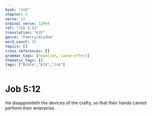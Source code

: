 ```yaml
---
book: "Job"
chapter: 5
verse: 12
ordinal_verse: 12964
ref: "Job 5:12"
translation: "KJV"
genre: "Poetry/Wisdom"
word_count: 15
topics: []
cross_references: []
grammar_tags: [negation, cause-effect]
thematic_tags: []
tags: ["Bible","KJV","Job"]
---
```


# Job 5:12

He disappointeth the devices of the crafty, so that their hands cannot perform their enterprise.
